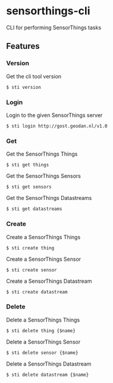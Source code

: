 # sensorthings-cli
CLI for performing SensorThings tasks

## Features

### Version

Get the cli tool version

```
$ sti version 
```
### Login

Login to the given SensorThings server

```
$ sti login http://gost.geodan.nl/v1.0
```

### Get

Get the SensorThings Things

```
$ sti get things 
```
Get the SensorThings Sensors

```
$ sti get sensors 
```

Get the SensorThings Datastreams

```
$ sti get datastreams 
```

### Create

Create a SensorThings Things

```
$ sti create thing 
```

Create a SensorThings Sensor

```
$ sti create sensor
```

Create a SensorThings Datastream

```
$ sti create datastream
```


### Delete

Delete a SensorThings Things

```
$ sti delete thing {$name}
```

Delete a SensorThings Sensor

```
$ sti delete sensor {$name}
```

Delete a SensorThings Datastream

```
$ sti delete datastream {$name}
```








